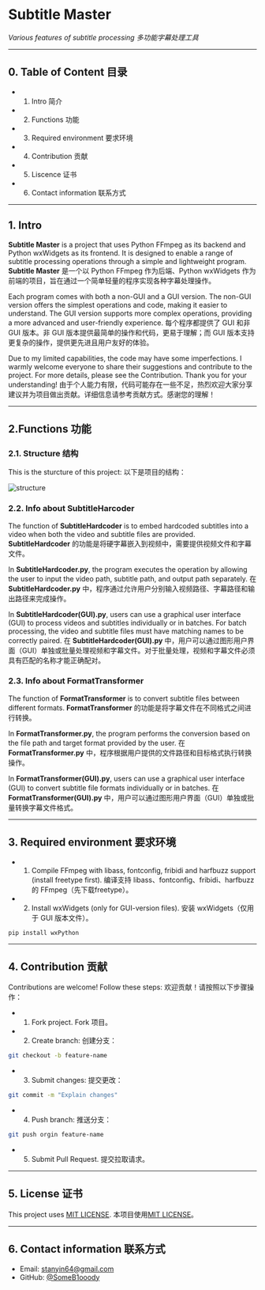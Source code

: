 
# Subtitle Master
*Various features of subtitle processing*
*多功能字幕处理工具*

---
## 0. Table of Content 目录

-  1. Intro 简介
-  2. Functions 功能
-  3. Required environment 要求环境
-  4. Contribution 贡献
-  5. Liscence 证书
-  6. Contact information 联系方式
---
## 1. Intro
**Subtitle Master** is a project that uses Python FFmpeg as its backend and Python wxWidgets as its frontend. It is designed to enable a range of subtitle processing operations through a simple and lightweight program.
**Subtitle Master** 是一个以 Python FFmpeg 作为后端、Python wxWidgets 作为前端的项目，旨在通过一个简单轻量的程序实现各种字幕处理操作。

Each program comes with both a non-GUI and a GUI version. The non-GUI version offers the simplest operations and code, making it easier to understand. The GUI version supports more complex operations, providing a more advanced and user-friendly experience.
每个程序都提供了 GUI 和非 GUI 版本。非 GUI 版本提供最简单的操作和代码，更易于理解；而 GUI 版本支持更复杂的操作，提供更先进且用户友好的体验。

Due to my limited capabilities, the code may have some imperfections. I warmly welcome everyone to share their suggestions and contribute to the project. For more details, please see the Contribution. Thank you for your understanding!
由于个人能力有限，代码可能存在一些不足，热烈欢迎大家分享建议并为项目做出贡献。详细信息请参考贡献方式。感谢您的理解！

---
## 2.Functions 功能

### 2.1. Structure 结构

This is the sturcture of this project:
以下是项目的结构：

![structure](https://github.com/user-attachments/assets/e6cb2cce-49eb-44f7-9a39-7c073f7a861b)


### 2.2. Info about SubtitleHarcoder

The function of **SubtitleHardcoder** is to embed hardcoded subtitles into a video when both the video and subtitle files are provided.
**SubtitleHardcoder** 的功能是将硬字幕嵌入到视频中，需要提供视频文件和字幕文件。

In **SubtitleHardcoder.py**, the program executes the operation by allowing the user to input the video path, subtitle path, and output path separately.
在 **SubtitleHardcoder.py** 中，程序通过允许用户分别输入视频路径、字幕路径和输出路径来完成操作。

In **SubtitleHardcoder(GUI).py**, users can use a graphical user interface (GUI) to process videos and subtitles individually or in batches. For batch processing, the video and subtitle files must have matching names to be correctly paired.
在 **SubtitleHardcoder(GUI).py** 中，用户可以通过图形用户界面（GUI）单独或批量处理视频和字幕文件。对于批量处理，视频和字幕文件必须具有匹配的名称才能正确配对。

### 2.3. Info about FormatTransformer

The function of **FormatTransformer** is to convert subtitle files between different formats.
**FormatTransformer** 的功能是将字幕文件在不同格式之间进行转换。

In **FormatTransformer.py**, the program performs the conversion based on the file path and target format provided by the user.
在 **FormatTransformer.py** 中，程序根据用户提供的文件路径和目标格式执行转换操作。

In **FormatTransformer(GUI).py**, users can use a graphical user interface (GUI) to convert subtitle file formats individually or in batches.
在 **FormatTransformer(GUI).py** 中，用户可以通过图形用户界面（GUI）单独或批量转换字幕文件格式。

---
## 3. Required environment 要求环境
- 1. Compile FFmpeg with libass, fontconfig, fribidi and harfbuzz support (install freetype first).
     编译支持 libass、fontconfig、fribidi、harfbuzz 的 FFmpeg（先下载freetype）。
- 2. Install wxWidgets (only for GUI-version files).
     安装 wxWidgets（仅用于 GUI 版本文件）。
```bash
pip install wxPython
```

---

## 4. Contribution 贡献

Contributions are welcome! Follow these steps:
欢迎贡献！请按照以下步骤操作：
 - 1. Fork project.
      Fork 项目。
 - 2. Create branch:
      创建分支：
 ```bash
 git checkout -b feature-name
```
- 3. Submit changes:
     提交更改：
```bash
git commit -m "Explain changes"
```
- 4. Push branch:
     推送分支：
```bash
git push orgin feature-name
```
- 5. Submit Pull Request.
     提交拉取请求。

---
## 5. License 证书

This project uses [MIT LICENSE](https://github.com/SomeB1oody/SubtitleMaster/blob/main/LICENSE).
本项目使用[MIT LICENSE](https://github.com/SomeB1oody/SubtitleMaster/blob/main/LICENSE)。

---
## 6. Contact information 联系方式

- Email: stanyin64@gmail.com
- GitHub: [@SomeB1ooody](https://github.com/SomeB1oody)
